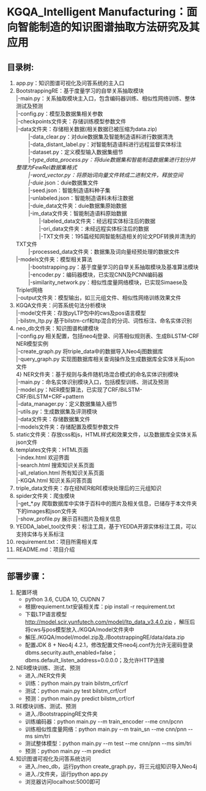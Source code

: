 # KGQA_Intelligent Manufacturing：面向智能制造的知识图谱抽取方法研究及其应用

## 目录树:<br>
1)  app.py：知识图谱可视化及问答系统的主入口<br>
2)  BootstrappingRE：基于度量学习的自举关系抽取模块<br>
	 |-main.py：关系抽取模块主入口，包含编码器训练、相似性网络训练、整体测试及预测<br>
	 |-config.py：模型及数据集相关参数<br>
	 |-checkpoints文件夹：存储训练模型参数文件<br>
	 |-data文件夹：存储相关数据(相关数据已被压缩为data.zip)<br>
	　　 |-data_clear.py：对duie数据集及智能制造语料进行数据清洗<br>
	　　 |-data_distant_label.py：对智能制造语料进行远程监督实体标注<br>
	　　 |-dataset.py：定义模型输入数据集细节<br>
	　　 |-*_type_data_process.py：将duie数据集和智能制造数据集进行划分并整理为FewRel数据集格式<br>
	　　 |-word_vector.py：将原始词向量文件转成二进制文件，释放空间<br>
	　　 |-duie_*.json：duie数据集文件<br>
	　　 |-seed.json：智能制造语料种子集<br>
	　　 |-unlabeled.json：智能制造语料未标注数据<br>
	　　 |-duie_data文件夹：duie数据集原始数据<br>
	　　 |-im_data文件夹：智能制造语料原始数据<br>
	　　　　 |-labeled_data文件夹：经远程实体标注后的数据<br>
	　　　　 |-ori_data文件夹：未经远程实体标注后的数据<br>
	　　　　 |-TXT文件夹：195篇经知网智能制造相关的论文PDF转换并清洗的TXT文件<br>
	　　 |-processed_data文件夹：数据集及词向量经预处理的数据文件<br>
	 |-models文件夹：模型相关算法<br>
	　　 |-bootstrapping.py：基于度量学习的自举关系抽取模块及基准算法模块<br>
	　　 |-encoder.py：编码器模块，已实现CNN及PCNN编码器<br>
	　　 |-similarity_network.py：相似性度量网络模块，已实现Simaese及Triplet网络<br>
	 |-output文件夹：模型输出，如三元组文件、相似性网络训练效果文件<br>
2)  KGQA文件夹：问答系统句法分析模块<br>
	 |-model文件夹：存放pyLTP包中的cws及pos语言模型<br>
     |-bilstm_ltp.py 基于bilstm-crf和ltp混合的分词、词性标注、命名实体识别<br>
3)  neo_db文件夹：知识图谱构建模块<br>
     |-config.py 相关配置，包括neo4j登录、问答相似规则表、生成BiLSTM-CRF NER模型实例<br>
     |-create_graph.py 将triple_data中的数据导入Neo4j图数据库<br>
     |-query_graph.py 实现图数据库相关查询操作及生成数据库全实体关系json文件<br>
4}  NER文件夹：基于规则与条件随机场混合模式的命名实体识别模块<br>
	 |-main.py：命名实体识别模块入口，包括模型训练、测试及预测<br>
	 |-model.py：NER模型算法，已实现了CRF/BiLSTM-CRF/BiLSTM+CRF+pattern<br>
	 |-data_manager.py：定义数据集输入细节<br>
	 |-utils.py：生成数据集及评测模块<br>
	 |-data文件夹：存储数据集文件<br>
	 |-models文件夹：存储配置及模型参数文件<br>
6)  static文件夹：存放css和js，HTML样式和效果文件，以及数据库全实体关系json文件<br>
7)  templates文件夹：HTML页面<br>
     |-index.html 欢迎界面<br> 
     |-search.html 搜索知识关系页面<br>
     |-all_relation.html 所有知识关系页面<br>
     |-KGQA.html 知识关系问答页面<br>
8)  triple_data文件夹：存在经NER和RE模块处理后的三元组知识<br>
9)  spider文件夹：爬虫模块<br>
	 |-get_*.py 爬取数据库中实体于百科中的图片及相关信息，已储存于本文件夹下的images和json文件夹<br>
     |-show_profile.py 展示百科图片及相关信息<br>
10)  YEDDA_label_tool文件夹：标注工具，基于YEDDA开源实体标注工具，可以支持实体与关系标注<br>
11)  requirement.txt：项目所需相关库
12)  README.md：项目介绍
<hr>

## 部署步骤：<br>
1)  配置环境<br>
    - python 3.6, CUDA 10, CUDNN 7<br>
	- 根据requiement.txt安装相关库：pip install -r requirement.txt<br>
	- 下载LTP语言模型 http://model.scir.yunfutech.com/model/ltp_data_v3.4.0.zip ，解压后将cws与pos模型放入./KGQA/model文件夹中<br>
	- 解压./KGQA/model/model.zip及./BootstrappingRE/data/data.zip<br>
	- 配置JDK 8 + Neo4j 4.2.1，修改配置文件neo4j.conf为允许无密码登录 dbms.security.auth_enabled=false；dbms.default_listen_address=0.0.0.0；及允许HTTP连接<br>
2)  NER模块训练、测试、预测<br>
    - 进入./NER文件夹<br>
	- 训练：python main.py train bilstm_crf/crf <br>
	- 测试：python main.py test bilstm_crf/crf <br>
	- 预测：python main.py predict bilstm_crf/crf <br>
3)  RE模块训练、测试、预测<br>
    - 进入./BootstrappingRE文件夹<br>
    - 训练编码器：python main.py --m train_encoder --me cnn/pcnn<br>
	- 训练相似性度量网络：python main.py --m train_sn --me cnn/pnn --ms sim/tri<br>
	- 测试整体模型：python main.py --m test --me cnn/pnn --ms sim/tri<br>
	- 预测：python main.py --m predict<br>
4)  知识图谱可视化及问答系统访问<br>
    - 进入./neo_db，运行python create_graph.py，将三元组知识导入Neo4j<br>
    - 进入./文件夹，运行python app.py<br>
	- 浏览器访问localhost:5000即可<br>
